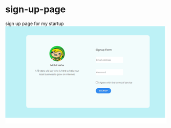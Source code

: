 # sign-up-page
sign up page for my startup
![Screenshot](https://github.com/mohitsaha/sign-up-page/blob/master/startup.png)
